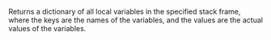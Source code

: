 Returns a dictionary of all local variables in the specified stack frame, where the keys are the names of the variables, and the values are the actual values of the variables.
